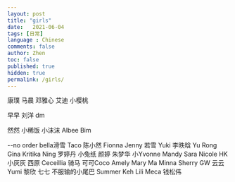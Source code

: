 ```yaml
---
layout: post
title: "girls"
date:   2021-06-04
tags: [日常]
language : Chinese
comments: false
author: Zhen
toc: false
published: true
hidden: true
permalink: /girls/
---
```


康璞
马晨
邓雅心
艾迪
小樱桃

早早
刘洋
dm

然然
小稀饭
小沫沫
Albee
Bim

--no order
bella滑雪
Taco
陈小然
Fionna
Jenny
若雪
Yuki
李昳晗
Yu Rong
Gina
Kritika
Ning
罗婷丹
小兔纸
颜婷
朱梦华
小Yvonne
Mandy
Sara
Nicole HK
小灰灰
西原
Ceceillia 骑马
可可Coco
Amely
Mary Ma
Minna
Sherry
GW
云云
Yumi
黎欣
七七 不服输的小尾巴 
Summer Keh
Lili
Meca
钱松伟

<!--stackedit_data:
eyJoaXN0b3J5IjpbMTI5MTgzMDY2OSwzMjYwMTI0NDUsLTYwMj
IxNzk2LDEyMjY1MzMxNzQsLTgzNTk2OTU5NywtNzIwNDAyMTAz
LDkzMDc0MjM1LDE2NzAyODM5OTQsNDE5ODQ1MzQsLTU5Mjk3Mz
Q4NSwtMTAxNTUzOTU2NiwtMTAyMDU0ODIzNV19
-->